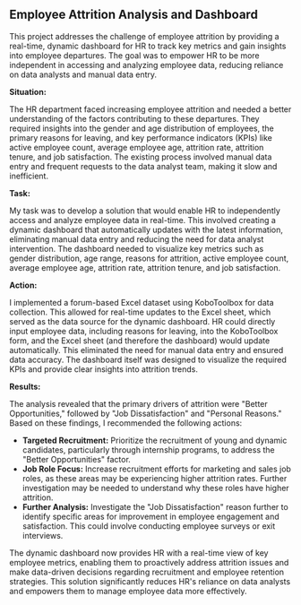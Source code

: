 ## Employee Attrition Analysis and Dashboard

This project addresses the challenge of employee attrition by providing a real-time, dynamic dashboard for HR to track key metrics and gain insights into employee departures.  The goal was to empower HR to be more independent in accessing and analyzing employee data, reducing reliance on data analysts and manual data entry.

**Situation:**

The HR department faced increasing employee attrition and needed a better understanding of the factors contributing to these departures.  They required insights into the gender and age distribution of employees, the primary reasons for leaving, and key performance indicators (KPIs) like active employee count, average employee age, attrition rate, attrition tenure, and job satisfaction.  The existing process involved manual data entry and frequent requests to the data analyst team, making it slow and inefficient.

**Task:**

My task was to develop a solution that would enable HR to independently access and analyze employee data in real-time.  This involved creating a dynamic dashboard that automatically updates with the latest information, eliminating manual data entry and reducing the need for data analyst intervention.  The dashboard needed to visualize key metrics such as gender distribution, age range, reasons for attrition, active employee count, average employee age, attrition rate, attrition tenure, and job satisfaction.

**Action:**

I implemented a forum-based Excel dataset using KoboToolbox for data collection. This allowed for real-time updates to the Excel sheet, which served as the data source for the dynamic dashboard.  HR could directly input employee data, including reasons for leaving, into the KoboToolbox form, and the Excel sheet (and therefore the dashboard) would update automatically. This eliminated the need for manual data entry and ensured data accuracy.  The dashboard itself was designed to visualize the required KPIs and provide clear insights into attrition trends.

**Results:**

The analysis revealed that the primary drivers of attrition were "Better Opportunities," followed by "Job Dissatisfaction" and "Personal Reasons."  Based on these findings, I recommended the following actions:

*   **Targeted Recruitment:**  Prioritize the recruitment of young and dynamic candidates, particularly through internship programs, to address the "Better Opportunities" factor.
*   **Job Role Focus:**  Increase recruitment efforts for marketing and sales job roles, as these areas may be experiencing higher attrition rates.  Further investigation may be needed to understand why these roles have higher attrition.
*   **Further Analysis:**  Investigate the "Job Dissatisfaction" reason further to identify specific areas for improvement in employee engagement and satisfaction. This could involve conducting employee surveys or exit interviews.

The dynamic dashboard now provides HR with a real-time view of key employee metrics, enabling them to proactively address attrition issues and make data-driven decisions regarding recruitment and employee retention strategies.  This solution significantly reduces HR's reliance on data analysts and empowers them to manage employee data more effectively.
